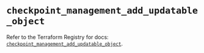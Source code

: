 # `checkpoint_management_add_updatable_object`

Refer to the Terraform Registry for docs: [`checkpoint_management_add_updatable_object`](https://registry.terraform.io/providers/checkpointsw/checkpoint/2.11.0/docs/resources/management_add_updatable_object).
